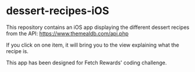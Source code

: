 # dessert-recipes-iOS

This repository contains an iOS app displaying the different dessert recipes from the API: https://www.themealdb.com/api.php

If you click on one item, it will bring you to the view explaining what the recipe is.

This app has been designed for Fetch Rewards' coding challenge.
